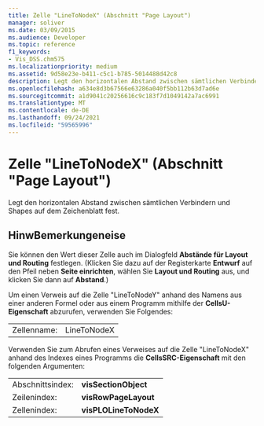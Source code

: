```yaml
---
title: Zelle "LineToNodeX" (Abschnitt "Page Layout")
manager: soliver
ms.date: 03/09/2015
ms.audience: Developer
ms.topic: reference
f1_keywords:
- Vis_DSS.chm575
ms.localizationpriority: medium
ms.assetid: 9d58e23e-b411-c5c1-b785-5014488d42c8
description: Legt den horizontalen Abstand zwischen sämtlichen Verbindern und Shapes auf dem Zeichenblatt fest.
ms.openlocfilehash: a634e8d3b67566e63286a040f5bb112b63d7ad6e
ms.sourcegitcommit: a1d9041c20256616c9c183f7d1049142a7ac6991
ms.translationtype: MT
ms.contentlocale: de-DE
ms.lasthandoff: 09/24/2021
ms.locfileid: "59565996"
---
```

# <a name="linetonodex-cell-page-layout-section"></a>Zelle "LineToNodeX" (Abschnitt "Page Layout")

Legt den horizontalen Abstand zwischen sämtlichen Verbindern und Shapes auf dem Zeichenblatt fest.
  
## <a name="remarks"></a>HinwBemerkungeneise

Sie können den Wert dieser Zelle auch im Dialogfeld **Abstände für Layout und Routing** festlegen. (Klicken Sie dazu auf der Registerkarte **Entwurf** auf den Pfeil neben **Seite einrichten**, wählen Sie **Layout und Routing** aus, und klicken Sie dann auf **Abstand**.)
  
Um einen Verweis auf die Zelle "LineToNodeY" anhand des Namens aus einer anderen Formel oder aus einem Programm mithilfe der **CellsU-Eigenschaft** abzurufen, verwenden Sie Folgendes: 
  
|||
|:-----|:-----|
|Zellenname:  <br/> |LineToNodeX  <br/> |
   
Verwenden Sie zum Abrufen eines Verweises auf die Zelle "LineToNodeX" anhand des Indexes eines Programms die **CellsSRC-Eigenschaft** mit den folgenden Argumenten: 
  
|||
|:-----|:-----|
|Abschnittsindex:  <br/> |**visSectionObject** <br/> |
|Zeilenindex:  <br/> |**visRowPageLayout** <br/> |
|Zellenindex:  <br/> |**visPLOLineToNodeX** <br/> |
   

